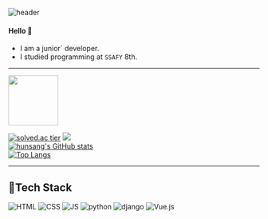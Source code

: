 ![header](https://capsule-render.vercel.app/api?type=rounded&color=gradient&height=100&section=header&text=#hunsang#&fontSize=70&animation=scaleIn)

#### Hello 👋 

- I am a junior` developer.
- I studied programming at `SSAFY` 8th.


***
<td align="center"><a href="https://github.com/hunsang-you"><img src="https://github.com/hunsang-you.png" width="100px;" alt=""/></a></td>

[![solved.ac tier](http://mazassumnida.wtf/api/generate_badge?boj=gjstkd123)](https://solved.ac/gjstkd123)
 <img src="http://mazandi.herokuapp.com/api?handle=gjstkd123&theme=warm"/><br>
 [![hunsang's GitHub stats](https://github-readme-stats.vercel.app/api?username=hunsang-you)](https://github.com/hunsang-you/github-readme-stats)<br>
[![Top Langs](https://github-readme-stats.vercel.app/api/top-langs/?username=dostiny&layout=compact)](https://github.com/hunsang-you/github-readme-stats)<br>


      
***
## 🍊Tech Stack
 ![HTML](https://img.shields.io/badge/HTML-E34F26?style=flat-square&logo=HTML5&logoColor=white) 
 ![CSS](https://img.shields.io/badge/CSS-1572B6?style=flat-square&logo=CSS3&logoColor=white) 
 ![JS](https://img.shields.io/badge/JavaScript-F7DF1E?style=flat-square&logo=JavaScript&logoColor=white)
 ![python](https://img.shields.io/badge/Python-3776AB?style=flat-square&logo=python&logoColor=white)
 ![django](https://img.shields.io/badge/django-092E20?style=flat-square&logo=django&logoColor=white)
 ![Vue.js](https://img.shields.io/badge/Vue.js-4FC08D?style=flat-square&logo=Vue.js&logoColor=white)
